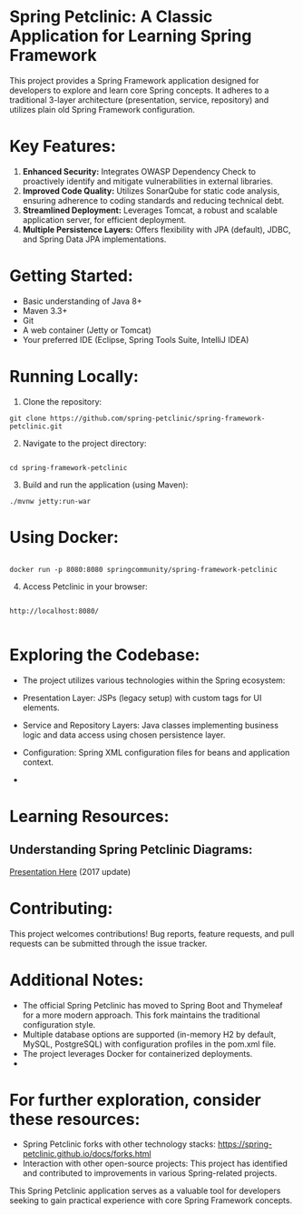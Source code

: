 # Spring Petclinic: A Classic Application for Learning Spring Framework

This project provides a Spring Framework application designed for developers to explore and learn core Spring concepts. It adheres to a traditional 3-layer architecture (presentation, service, repository) and utilizes plain old Spring Framework configuration.

# Key Features:

1. **Enhanced Security:** Integrates OWASP Dependency Check to proactively identify and mitigate vulnerabilities in external libraries.
2. **Improved Code Quality:** Utilizes SonarQube for static code analysis, ensuring adherence to coding standards and reducing technical debt.
3. **Streamlined Deployment:** Leverages Tomcat, a robust and scalable application server, for efficient deployment.
4. **Multiple Persistence Layers:** Offers flexibility with JPA (default), JDBC, and Spring Data JPA implementations.

# Getting Started:

- Basic understanding of Java 8+
- Maven 3.3+
- Git
- A web container (Jetty or Tomcat)
- Your preferred IDE (Eclipse, Spring Tools Suite, IntelliJ IDEA)

# Running Locally:

1. Clone the repository:

``` shell
git clone https://github.com/spring-petclinic/spring-framework-petclinic.git

```
2. Navigate to the project directory:
 
```shell

cd spring-framework-petclinic

```

3. Build and run the application (using Maven):

``` shell
./mvnw jetty:run-war
```

# Using Docker:
``` shell
   
docker run -p 8080:8080 springcommunity/spring-framework-petclinic

```
4. Access Petclinic in your browser:
  
```shell
      
http://localhost:8080/
        
```
# Exploring the Codebase:

- The project utilizes various technologies within the Spring ecosystem:

- Presentation Layer: JSPs (legacy setup) with custom tags for UI elements.
- Service and Repository Layers: Java classes implementing business logic and data access using chosen persistence layer.
- Configuration: Spring XML configuration files for beans and application context.
- 
# Learning Resources:

## Understanding Spring Petclinic Diagrams:

[Presentation Here](http://fr.slideshare.net/AntoineRey/spring-framework-petclinic-sample-application) (2017 update)

# Contributing:

This project welcomes contributions! Bug reports, feature requests, and pull requests can be submitted through the issue tracker.

# Additional Notes:

- The official Spring Petclinic has moved to Spring Boot and Thymeleaf for a more modern approach. This fork maintains the traditional configuration style.
- Multiple database options are supported (in-memory H2 by default, MySQL, PostgreSQL) with configuration profiles in the pom.xml file.
- The project leverages Docker for containerized deployments.
- 
# For further exploration, consider these resources:

- Spring Petclinic forks with other technology stacks: https://spring-petclinic.github.io/docs/forks.html
- Interaction with other open-source projects: This project has identified and contributed to improvements in various Spring-related projects.
  
This Spring Petclinic application serves as a valuable tool for developers seeking to gain practical experience with core Spring Framework concepts.
